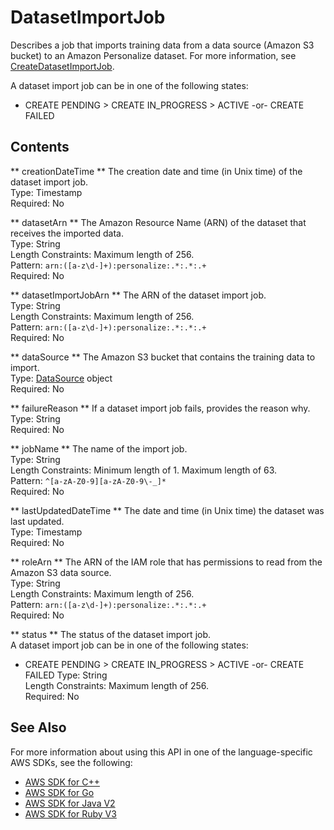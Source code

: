 # DatasetImportJob<a name="API_DatasetImportJob"></a>

Describes a job that imports training data from a data source \(Amazon S3 bucket\) to an Amazon Personalize dataset\. For more information, see [CreateDatasetImportJob](https://docs.aws.amazon.com/personalize/latest/dg/API_CreateDatasetImportJob.html)\.

A dataset import job can be in one of the following states:
+ CREATE PENDING > CREATE IN\_PROGRESS > ACTIVE \-or\- CREATE FAILED

## Contents<a name="API_DatasetImportJob_Contents"></a>

 ** creationDateTime **   <a name="personalize-Type-DatasetImportJob-creationDateTime"></a>
The creation date and time \(in Unix time\) of the dataset import job\.  
Type: Timestamp  
Required: No

 ** datasetArn **   <a name="personalize-Type-DatasetImportJob-datasetArn"></a>
The Amazon Resource Name \(ARN\) of the dataset that receives the imported data\.  
Type: String  
Length Constraints: Maximum length of 256\.  
Pattern: `arn:([a-z\d-]+):personalize:.*:.*:.+`   
Required: No

 ** datasetImportJobArn **   <a name="personalize-Type-DatasetImportJob-datasetImportJobArn"></a>
The ARN of the dataset import job\.  
Type: String  
Length Constraints: Maximum length of 256\.  
Pattern: `arn:([a-z\d-]+):personalize:.*:.*:.+`   
Required: No

 ** dataSource **   <a name="personalize-Type-DatasetImportJob-dataSource"></a>
The Amazon S3 bucket that contains the training data to import\.  
Type: [DataSource](API_DataSource.md) object  
Required: No

 ** failureReason **   <a name="personalize-Type-DatasetImportJob-failureReason"></a>
If a dataset import job fails, provides the reason why\.  
Type: String  
Required: No

 ** jobName **   <a name="personalize-Type-DatasetImportJob-jobName"></a>
The name of the import job\.  
Type: String  
Length Constraints: Minimum length of 1\. Maximum length of 63\.  
Pattern: `^[a-zA-Z0-9][a-zA-Z0-9\-_]*`   
Required: No

 ** lastUpdatedDateTime **   <a name="personalize-Type-DatasetImportJob-lastUpdatedDateTime"></a>
The date and time \(in Unix time\) the dataset was last updated\.  
Type: Timestamp  
Required: No

 ** roleArn **   <a name="personalize-Type-DatasetImportJob-roleArn"></a>
The ARN of the IAM role that has permissions to read from the Amazon S3 data source\.  
Type: String  
Length Constraints: Maximum length of 256\.  
Pattern: `arn:([a-z\d-]+):personalize:.*:.*:.+`   
Required: No

 ** status **   <a name="personalize-Type-DatasetImportJob-status"></a>
The status of the dataset import job\.  
A dataset import job can be in one of the following states:  
+ CREATE PENDING > CREATE IN\_PROGRESS > ACTIVE \-or\- CREATE FAILED
Type: String  
Length Constraints: Maximum length of 256\.  
Required: No

## See Also<a name="API_DatasetImportJob_SeeAlso"></a>

For more information about using this API in one of the language\-specific AWS SDKs, see the following:
+  [AWS SDK for C\+\+](https://docs.aws.amazon.com/goto/SdkForCpp/personalize-2018-05-22/DatasetImportJob) 
+  [AWS SDK for Go](https://docs.aws.amazon.com/goto/SdkForGoV1/personalize-2018-05-22/DatasetImportJob) 
+  [AWS SDK for Java V2](https://docs.aws.amazon.com/goto/SdkForJavaV2/personalize-2018-05-22/DatasetImportJob) 
+  [AWS SDK for Ruby V3](https://docs.aws.amazon.com/goto/SdkForRubyV3/personalize-2018-05-22/DatasetImportJob) 